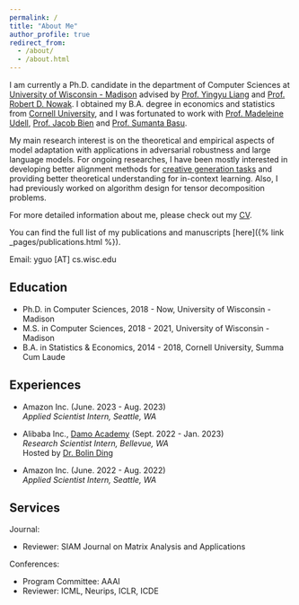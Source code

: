 ```yaml
---
permalink: /
title: "About Me"
author_profile: true
redirect_from: 
  - /about/
  - /about.html
---
```




I am currently a Ph.D. candidate in the department of Computer Sciences at [University of Wisconsin - Madison](https://www.cs.wisc.edu/) advised by [Prof. Yingyu Liang](https://pages.cs.wisc.edu/~yliang/) and [Prof. Robert D. Nowak](https://nowak.ece.wisc.edu/). I obtained my B.A. degree in economics and statistics from [Cornell University](https://www.cornell.edu/), and I was fortunated to work with [Prof. Madeleine Udell](https://web.stanford.edu/~udell/), [Prof. Jacob Bien](https://faculty.marshall.usc.edu/jacob-bien/) and [Prof. Sumanta Basu](https://sumbose.stat.cornell.edu/). 

My main research interest is on the theoretical and empirical aspects of model adaptation with applications in adversarial robustness and large language models. For ongoing researches, I have been mostly interested in developing better alignment methods for [creative generation tasks](https://arxiv.org/abs/2406.10522) and providing better theoretical understanding for in-context learning. Also, I had previously worked on algorithm design for tensor decomposition problems. 

For more detailed information about me, please check out my [CV](/files/cv_yang.pdf).

You can find the full list of my publications and manuscripts [here]({% link _pages/publications.html %}). 

Email: yguo [AT] cs.wisc.edu

## Education 
- Ph.D. in Computer Sciences, 2018 - Now, University of Wisconsin - Madison 
- M.S.  in Computer Sciences, 2018 - 2021, University of Wisconsin - Madison 
- B.A.  in Statistics & Economics, 2014 - 2018, Cornell University, Summa Cum Laude

## Experiences 
- Amazon Inc. (June. 2023 - Aug. 2023) 
 <br>*Applied Scientist Intern, Seattle, WA* <br>

- Alibaba Inc., [Damo Academy](https://damo.alibaba.com/?language=en) (Sept. 2022 - Jan. 2023)
 <br>*Research Scientist Intern, Bellevue, WA*<br>
 Hosted by [Dr. Bolin Ding](https://bolinding.github.io/)

- Amazon Inc. (June. 2022 - Aug. 2022) 
 <br>*Applied Scientist Intern, Seattle, WA* <br>

## Services
Journal: 
- Reviewer: SIAM Journal on Matrix Analysis and Applications

Conferences:
- Program Committee: AAAI
- Reviewer: ICML, Neurips, ICLR, ICDE 